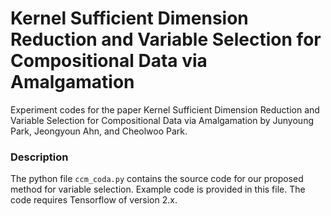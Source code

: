 # Kernel Sufficient Dimension Reduction and Variable Selection for Compositional Data via Amalgamation
Experiment codes for the paper Kernel Sufficient Dimension Reduction and Variable Selection for Compositional Data via Amalgamation by Junyoung Park, Jeongyoun Ahn, and Cheolwoo Park.

### Description
The python file ``ccm_coda.py`` contains the source code for our proposed method for variable selection. Example code is provided in this file. The code requires Tensorflow of version 2.x.
